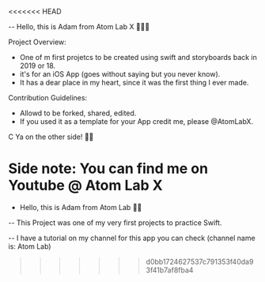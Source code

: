 <<<<<<< HEAD


-- Hello, this is Adam from Atom Lab X 👨🏾‍💻

Project Overview: 
* One of m first projetcs to be created using swift and storyboards back in 2019 or 18.
* it's for an iOS App (goes without saying but you never know).
* It has a dear place in my heart, since it was the first thing I ever made.


Contribution Guidelines:
* Allowd to be forked, shared, edited.
* If you used it as a template for your App credit me, please @AtomLabX. 


C Ya on the other side! 👋🏾

Side note: 
You can find me on Youtube @ Atom Lab X
=======
- Hello, this is Adam from Atom Lab 👋🏾

-- This Project was one of my very first projects to practice Swift.

-- I have a tutorial on my channel for this app you can check (channel name is: Atom Lab)
>>>>>>> d0bb1724627537c791353f40da93f41b7af8fba4

